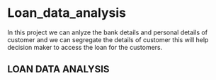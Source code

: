 # Loan_data_analysis
In this project we can anlyze the bank details and personal details of customer and we can segregate the details of customer this will help decision maker to access the loan for the customers.
<h2>LOAN DATA ANALYSIS</h2>

